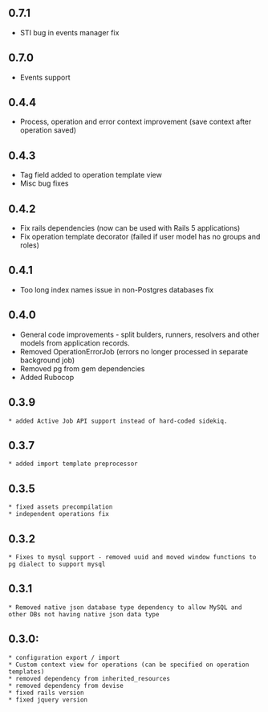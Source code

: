 ## 0.7.1
  * STI bug in events manager fix
## 0.7.0
  * Events support
## 0.4.4
  * Process, operation and error context improvement (save context after operation saved)
## 0.4.3
  * Tag field added to operation template view
  * Misc bug fixes
## 0.4.2
  * Fix rails dependencies (now can be used with Rails 5 applications)
  * Fix operation template decorator (failed if user model has no groups and roles)
## 0.4.1
  * Too long index names issue in non-Postgres databases fix
## 0.4.0
  * General code improvements - split bulders, runners, resolvers and other
    models from application records.
  * Removed OperationErrorJob (errors no longer processed in separate
    background job)
  * Removed pg from gem dependencies
  * Added Rubocop
## 0.3.9
    * added Active Job API support instead of hard-coded sidekiq.
## 0.3.7
    * added import template preprocessor
## 0.3.5
    * fixed assets precompilation
    * independent operations fix
## 0.3.2
    * Fixes to mysql support - removed uuid and moved window functions to pg dialect to support mysql
## 0.3.1
    * Removed native json database type dependency to allow MySQL and other DBs not having native json data type
## 0.3.0:
    * configuration export / import
    * Custom context view for operations (can be specified on operation templates)
    * removed dependency from inherited_resources
    * removed dependency from devise
    * fixed rails version
    * fixed jquery version
